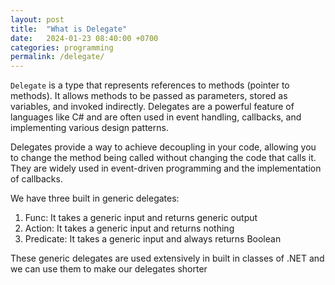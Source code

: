 ```yaml
---
layout: post
title:  "What is Delegate"
date:   2024-01-23 08:40:00 +0700
categories: programming
permalink: /delegate/
---
```

`Delegate` is a type that represents references to methods (pointer to methods). It allows methods to be passed as parameters, stored as variables, and invoked indirectly. Delegates are a powerful feature of languages like C# and are often used in event handling, callbacks, and implementing various design patterns.

Delegates provide a way to achieve decoupling in your code, allowing you to change the method being called without changing the code that calls it. They are widely used in event-driven programming and the implementation of callbacks.

We have three built in generic delegates:
1. Func: It takes a generic input and returns generic output
2. Action: It takes a generic input and returns nothing
3. Predicate: It takes a generic input and always returns Boolean

These generic delegates are used extensively in built in classes of .NET and we can use them to make our delegates shorter